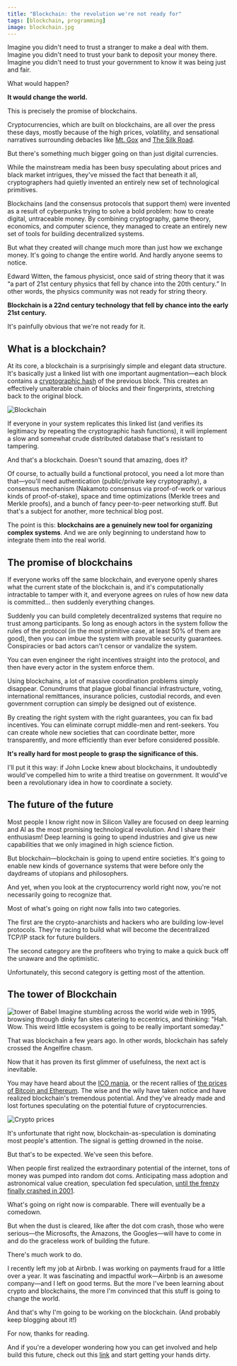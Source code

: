 ```yaml
---
title: "Blockchain: the revolution we're not ready for"
tags: [blockchain, programming]
image: blockchain.jpg
---
```


Imagine you didn't need to trust a stranger to make a deal with them. Imagine you didn't need to trust your bank to deposit your money there. Imagine you didn't need to trust your government to know it was being just and fair.

What would happen?

**It would change the world.**

<div class="ui embed" data-url="https://www.youtube.com/embed/k3Zb_4ZOM7M"></div>

This is precisely the promise of blockchains.

Cryptocurrencies, which are built on blockchains, are all over the press these days, mostly because of the high prices, volatility, and sensational narratives surrounding debacles like [Mt. Gox](https://en.wikipedia.org/wiki/Mt._Gox) and [The Silk Road](https://www.wired.com/2015/04/silk-road-1/).

But there's something much bigger going on than just digital currencies.

While the mainstream media has been busy speculating about prices and black market intrigues, they've missed the fact that beneath it all, cryptographers had quietly invented an entirely new set of technological primitives.

Blockchains (and the consensus protocols that support them) were invented as a result of cyberpunks trying to solve a bold problem: how to create digital, untraceable money. By combining cryptography, game theory, economics, and computer science, they managed to create an entirely new set of tools for building decentralized systems.

But what they created will change much more than just how we exchange money. It's going to change the entire world. And hardly anyone seems to notice.

Edward Witten, the famous physicist, once said of string theory that it was <q>a part of 21st century physics that fell by chance into the 20th century.</q> In other words, the physics community was not ready for string theory.

**Blockchain is a 22nd century technology that fell by chance into the early 21st century.**

It's painfully obvious that we're not ready for it.

## What is a blockchain?

At its core, a blockchain is a surprisingly simple and elegant data structure. It's basically just a linked list with one important augmentation—each block contains a [cryptographic hash](https://simple.wikipedia.org/wiki/Cryptographic_hash_function) of the previous block. This creates an effectively unalterable chain of blocks and their fingerprints, stretching back to the original block.

![Blockchain](http://i.imgur.com/Ymhi8jq.png)

If everyone in your system replicates this linked list (and verifies its legitimacy by repeating the cryptographic hash functions), it will implement a slow and somewhat crude distributed database that's resistant to tampering.

And that's a blockchain. Doesn't sound that amazing, does it?

Of course, to actually build a functional protocol, you need a lot more than that—you'll need authentication (public/private key cryptography), a consensus mechanism (Nakamoto consensus via proof-of-work or various kinds of proof-of-stake), space and time optimizations (Merkle trees and Merkle proofs), and a bunch of fancy peer-to-peer networking stuff. But that's a subject for another, more technical blog post.

The point is this: **blockchains are a genuinely new tool for organizing complex systems**. And we are only beginning to understand how to integrate them into the real world.

## The promise of blockchains
If everyone works off the same blockchain, and everyone openly shares what the current state of the blockchain is, and it's computationally intractable to tamper with it, and everyone agrees on rules of how new data is committed&hellip; then suddenly everything changes.

Suddenly you can build completely decentralized systems that require no trust among participants. So long as enough actors in the system follow the rules of the protocol (in the most primitive case, at least 50% of them are good), then you can imbue the system with provable security guarantees. Conspiracies or bad actors can't censor or vandalize the system.

You can even engineer the right incentives straight into the protocol, and then have every actor in the system enforce them.

Using blockchains, a lot of massive coordination problems simply disappear. Conundrums that plague global financial infrastructure, voting, international remittances, insurance policies, custodial records, and even government corruption can simply be designed out of existence.

By creating the right system with the right guarantees, you can fix bad incentives. You can eliminate corrupt middle-men and rent-seekers. You can create whole new societies that can coordinate better, more transparently, and more efficiently than ever before considered possible.

**It's really hard for most people to grasp the significance of this.**

I'll put it this way: if John Locke knew about blockchains, it undoubtedly would've compelled him to write a third treatise on government. It would've been a revolutionary idea in how to coordinate a society.

## The future of the future
Most people I know right now in Silicon Valley are focused on deep learning and AI as the most promising technological revolution. And I share their enthusiasm! Deep learning is going to upend industries and give us new capabilities that we only imagined in high science fiction.

But blockchain—blockchain is going to upend entire societies. It's going to enable new kinds of governance systems that were before only the daydreams of utopians and philosophers.

And yet, when you look at the cryptocurrency world right now, you're not necessarily going to recognize that.

Most of what's going on right now falls into two categories.

The first are the crypto-anarchists and hackers who are building low-level protocols. They're racing to build what will become the decentralized TCP/IP stack for future builders.

The second category are the profiteers who trying to make a quick buck off the unaware and the optimistic.

Unfortunately, this second category is getting most of the attention.

## The tower of Blockchain
![tower of Babel](https://upload.wikimedia.org/wikipedia/commons/thumb/5/50/Pieter_Bruegel_the_Elder_-_The_Tower_of_Babel_%28Vienna%29_-_Google_Art_Project.jpg/1200px-Pieter_Bruegel_the_Elder_-_The_Tower_of_Babel_%28Vienna%29_-_Google_Art_Project.jpg)
Imagine stumbling across the world wide web in 1995, browsing through dinky fan sites catering to eccentrics, and thinking: "Hah. Wow. This weird little ecosystem is going to be really important someday."

That was blockchain a few years ago. In other words, blockchain has safely crossed the Angelfire chasm.

Now that it has proven its first glimmer of usefulness, the next act is inevitable.

You may have heard about the [ICO mania](https://medium.com/blockchannel/understanding-the-ethereum-ico-token-hype-429481278f45), or the recent rallies of [the prices of Bitcoin and Ethereum](https://coinmarketcap.com/). The wise and the wily have taken notice and have realized blockchain's tremendous potential. And they've already made and lost fortunes speculating on the potential future of cryptocurrencies.

![Crypto prices](http://i.imgur.com/OlfsjU9.png)

It's unfortunate that right now, blockchain-as-speculation is dominating most people's attention. The signal is getting drowned in the noise.

But that's to be expected. We've seen this before.

When people first realized the extraordinary potential of the internet, tons of money was pumped into random dot coms. Anticipating mass adoption and astronomical value creation, speculation fed speculation, [until the frenzy finally crashed in 2001](https://en.wikipedia.org/wiki/Dot-com_bubble).

What's going on right now is comparable. There will eventually be a comedown.

But when the dust is cleared, like after the dot com crash, those who were serious—the Microsofts, the Amazons, the Googles—will have to come in and do the graceless work of building the future.

There's much work to do.

I recently left my job at Airbnb. I was working on payments fraud for a little over a year. It was fascinating and impactful work—Airbnb is an awesome company—and I left on good terms. But the more I've been learning about crypto and blockchains, the more I'm convinced that this stuff is going to change the world.

And that's why I'm going to be working on the blockchain. (And probably keep blogging about it!)

For now, thanks for reading.

And if you're a developer wondering how you can get involved and help build this future, check out this [link](https://github.com/Scanate/EthList) and start getting your hands dirty.

